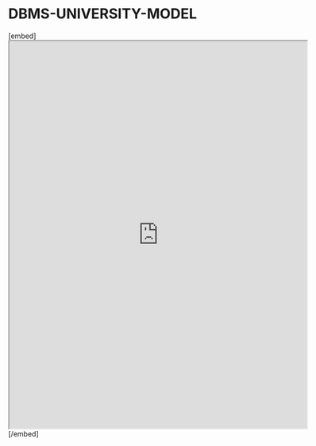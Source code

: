 # DBMS-UNIVERSITY-MODEL

[embed] <iframe src="https://drive.google.com/viewerng/viewer?embedded=true&url={https://drive.google.com/file/d/1h2MXZzA4tlW_ARVJAr7xIZ5HOHodV4av/view?usp=share_link}" width="600" height="780"></iframe> [/embed]
